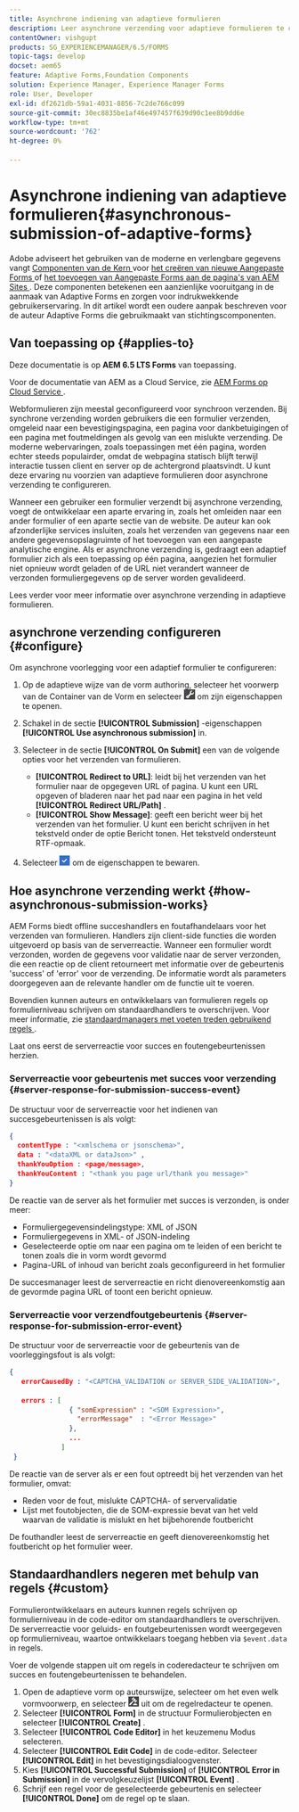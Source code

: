 ```yaml
---
title: Asynchrone indiening van adaptieve formulieren
description: Leer asynchrone verzending voor adaptieve formulieren te configureren.
contentOwner: vishgupt
products: SG_EXPERIENCEMANAGER/6.5/FORMS
topic-tags: develop
docset: aem65
feature: Adaptive Forms,Foundation Components
solution: Experience Manager, Experience Manager Forms
role: User, Developer
exl-id: df2621db-59a1-4031-8856-7c2de766c099
source-git-commit: 30ec8835be1af46e497457f639d90c1ee8b9dd6e
workflow-type: tm+mt
source-wordcount: '762'
ht-degree: 0%

---
```


# Asynchrone indiening van adaptieve formulieren{#asynchronous-submission-of-adaptive-forms}

<span class="preview"> Adobe adviseert het gebruiken van de moderne en verlengbare gegevens vangt [ Componenten van de Kern ](https://experienceleague.adobe.com/docs/experience-manager-core-components/using/adaptive-forms/introduction.html?lang=nl-NL) voor [ het creëren van nieuwe Aangepaste Forms ](/help/forms/using/create-an-adaptive-form-core-components.md) of [ het toevoegen van Aangepaste Forms aan de pagina&#39;s van AEM Sites ](/help/forms/using/create-or-add-an-adaptive-form-to-aem-sites-page.md). Deze componenten betekenen een aanzienlijke vooruitgang in de aanmaak van Adaptive Forms en zorgen voor indrukwekkende gebruikerservaring. In dit artikel wordt een oudere aanpak beschreven voor de auteur Adaptive Forms die gebruikmaakt van stichtingscomponenten. </span>

## Van toepassing op {#applies-to}

Deze documentatie is op **AEM 6.5 LTS Forms** van toepassing.

Voor de documentatie van AEM as a Cloud Service, zie [ AEM Forms op Cloud Service ](https://experienceleague.adobe.com/docs/experience-manager-cloud-service/content/forms/adaptive-forms-authoring/authoring-adaptive-forms-foundation-components/configure-submit-actions-and-metadata-submission/asynchronous-submissions-adaptive-forms.html?lang=nl-NL).

Webformulieren zijn meestal geconfigureerd voor synchroon verzenden. Bij synchrone verzending worden gebruikers die een formulier verzenden, omgeleid naar een bevestigingspagina, een pagina voor dankbetuigingen of een pagina met foutmeldingen als gevolg van een mislukte verzending. De moderne webervaringen, zoals toepassingen met één pagina, worden echter steeds populairder, omdat de webpagina statisch blijft terwijl interactie tussen client en server op de achtergrond plaatsvindt. U kunt deze ervaring nu voorzien van adaptieve formulieren door asynchrone verzending te configureren.

Wanneer een gebruiker een formulier verzendt bij asynchrone verzending, voegt de ontwikkelaar een aparte ervaring in, zoals het omleiden naar een ander formulier of een aparte sectie van de website. De auteur kan ook afzonderlijke services insluiten, zoals het verzenden van gegevens naar een andere gegevensopslagruimte of het toevoegen van een aangepaste analytische engine. Als er asynchrone verzending is, gedraagt een adaptief formulier zich als een toepassing op één pagina, aangezien het formulier niet opnieuw wordt geladen of de URL niet verandert wanneer de verzonden formuliergegevens op de server worden gevalideerd.

Lees verder voor meer informatie over asynchrone verzending in adaptieve formulieren.

## asynchrone verzending configureren {#configure}

Om asynchrone voorlegging voor een adaptief formulier te configureren:

1. Op de adaptieve wijze van de vorm authoring, selecteer het voorwerp van de Container van de Vorm en selecteer ![ cmp1 ](assets/cmppr1.png) om zijn eigenschappen te openen.
1. Schakel in de sectie **[!UICONTROL Submission]** -eigenschappen **[!UICONTROL Use asynchronous submission]** in.
1. Selecteer in de sectie **[!UICONTROL On Submit]** een van de volgende opties voor het verzenden van formulieren.

   * **[!UICONTROL Redirect to URL]**: leidt bij het verzenden van het formulier naar de opgegeven URL of pagina. U kunt een URL opgeven of bladeren naar het pad naar een pagina in het veld **[!UICONTROL Redirect URL/Path]** .
   * **[!UICONTROL Show Message]**: geeft een bericht weer bij het verzenden van het formulier. U kunt een bericht schrijven in het tekstveld onder de optie Bericht tonen. Het tekstveld ondersteunt RTF-opmaak.

1. Selecteer ![ controle-button1 ](assets/check-button1.png) om de eigenschappen te bewaren.

## Hoe asynchrone verzending werkt {#how-asynchronous-submission-works}

AEM Forms biedt offline succeshandlers en foutafhandelaars voor het verzenden van formulieren. Handlers zijn client-side functies die worden uitgevoerd op basis van de serverreactie. Wanneer een formulier wordt verzonden, worden de gegevens voor validatie naar de server verzonden, die een reactie op de client retourneert met informatie over de gebeurtenis &#39;success&#39; of &#39;error&#39; voor de verzending. De informatie wordt als parameters doorgegeven aan de relevante handler om de functie uit te voeren.

Bovendien kunnen auteurs en ontwikkelaars van formulieren regels op formulierniveau schrijven om standaardhandlers te overschrijven. Voor meer informatie, zie [ standaardmanagers met voeten treden gebruikend regels ](#custom).

Laat ons eerst de serverreactie voor succes en foutengebeurtenissen herzien.

### Serverreactie voor gebeurtenis met succes voor verzending {#server-response-for-submission-success-event}

De structuur voor de serverreactie voor het indienen van succesgebeurtenissen is als volgt:

```json
{
  contentType : "<xmlschema or jsonschema>",
  data : "<dataXML or dataJson>" ,
  thankYouOption : <page/message>,
  thankYouContent : "<thank you page url/thank you message>"
}
```

De reactie van de server als het formulier met succes is verzonden, is onder meer:

* Formuliergegevensindelingstype: XML of JSON
* Formuliergegevens in XML- of JSON-indeling
* Geselecteerde optie om naar een pagina om te leiden of een bericht te tonen zoals die in vorm wordt gevormd
* Pagina-URL of inhoud van bericht zoals geconfigureerd in het formulier

De succesmanager leest de serverreactie en richt dienovereenkomstig aan de gevormde pagina URL of toont een bericht opnieuw.

### Serverreactie voor verzendfoutgebeurtenis {#server-response-for-submission-error-event}

De structuur voor de serverreactie voor de gebeurtenis van de voorleggingsfout is als volgt:

```json
{
   errorCausedBy : "<CAPTCHA_VALIDATION or SERVER_SIDE_VALIDATION>",

   errors : [
               { "somExpression" : "<SOM Expression>",
                 "errorMessage"  : "<Error Message>"
               },
               ...
             ]
 }
```

De reactie van de server als er een fout optreedt bij het verzenden van het formulier, omvat:

* Reden voor de fout, mislukte CAPTCHA- of servervalidatie
* Lijst met foutobjecten, die de SOM-expressie bevat van het veld waarvan de validatie is mislukt en het bijbehorende foutbericht

De fouthandler leest de serverreactie en geeft dienovereenkomstig het foutbericht op het formulier weer.

## Standaardhandlers negeren met behulp van regels {#custom}

Formulierontwikkelaars en auteurs kunnen regels schrijven op formulierniveau in de code-editor om standaardhandlers te overschrijven. De serverreactie voor geluids- en foutgebeurtenissen wordt weergegeven op formulierniveau, waartoe ontwikkelaars toegang hebben via `$event.data` in regels.

Voer de volgende stappen uit om regels in coderedacteur te schrijven om succes en foutengebeurtenissen te behandelen.

1. Open de adaptieve vorm op auteurswijze, selecteer om het even welk vormvoorwerp, en selecteer ![ geef-rules1 ](assets/edit-rules1.png) uit om de regelredacteur te openen.
1. Selecteer **[!UICONTROL Form]** in de structuur Formulierobjecten en selecteer **[!UICONTROL Create]** .
1. Selecteer **[!UICONTROL Code Editor]** in het keuzemenu Modus selecteren.
1. Selecteer **[!UICONTROL Edit Code]** in de code-editor. Selecteer **[!UICONTROL Edit]** in het bevestigingsdialoogvenster.
1. Kies **[!UICONTROL Successful Submission]** of **[!UICONTROL Error in Submission]** in de vervolgkeuzelijst **[!UICONTROL Event]** .
1. Schrijf een regel voor de geselecteerde gebeurtenis en selecteer **[!UICONTROL Done]** om de regel op te slaan.
